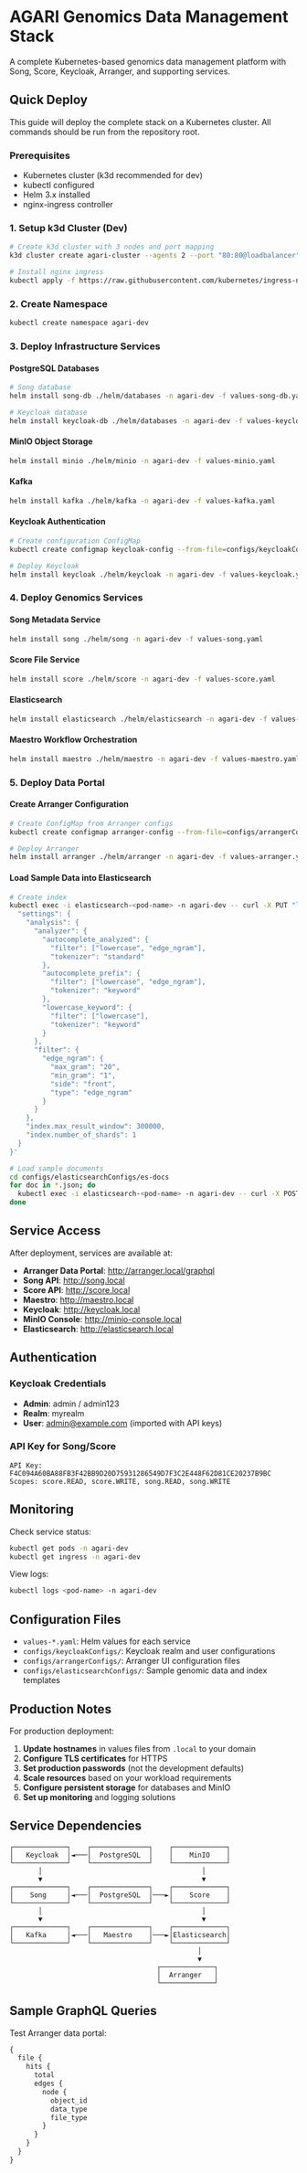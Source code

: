 # AGARI Genomics Data Management Stack

A complete Kubernetes-based genomics data management platform with Song, Score, Keycloak, Arranger, and supporting services.

## Quick Deploy

This guide will deploy the complete stack on a Kubernetes cluster. All commands should be run from the repository root.

### Prerequisites

- Kubernetes cluster (k3d recommended for dev)
- kubectl configured
- Helm 3.x installed
- nginx-ingress controller

### 1. Setup k3d Cluster (Dev)

```bash
# Create k3d cluster with 3 nodes and port mapping
k3d cluster create agari-cluster --agents 2 --port "80:80@loadbalancer"

# Install nginx ingress
kubectl apply -f https://raw.githubusercontent.com/kubernetes/ingress-nginx/controller-v1.8.1/deploy/static/provider/cloud/deploy.yaml
```

### 2. Create Namespace

```bash
kubectl create namespace agari-dev
```

### 3. Deploy Infrastructure Services

#### PostgreSQL Databases
```bash
# Song database
helm install song-db ./helm/databases -n agari-dev -f values-song-db.yaml

# Keycloak database  
helm install keycloak-db ./helm/databases -n agari-dev -f values-keycloak-db.yaml
```

#### MinIO Object Storage
```bash
helm install minio ./helm/minio -n agari-dev -f values-minio.yaml
```

#### Kafka
```bash
helm install kafka ./helm/kafka -n agari-dev -f values-kafka.yaml
```

#### Keycloak Authentication
```bash
# Create configuration ConfigMap
kubectl create configmap keycloak-config --from-file=configs/keycloakConfigs/ -n agari-dev

# Deploy Keycloak
helm install keycloak ./helm/keycloak -n agari-dev -f values-keycloak.yaml
```

### 4. Deploy Genomics Services

#### Song Metadata Service
```bash
helm install song ./helm/song -n agari-dev -f values-song.yaml
```

#### Score File Service
```bash
helm install score ./helm/score -n agari-dev -f values-score.yaml
```

#### Elasticsearch
```bash
helm install elasticsearch ./helm/elasticsearch -n agari-dev -f values-elasticsearch.yaml
```

#### Maestro Workflow Orchestration
```bash
helm install maestro ./helm/maestro -n agari-dev -f values-maestro.yaml
```

### 5. Deploy Data Portal

#### Create Arranger Configuration
```bash
# Create ConfigMap from Arranger configs
kubectl create configmap arranger-config --from-file=configs/arrangerConfigs/ -n agari-dev

# Deploy Arranger
helm install arranger ./helm/arranger -n agari-dev -f values-arranger.yaml
```

#### Load Sample Data into Elasticsearch
```bash
# Create index
kubectl exec -i elasticsearch-<pod-name> -n agari-dev -- curl -X PUT "localhost:9200/overture-quickstart-index" -H "Content-Type: application/json" -d '{
  "settings": {
    "analysis": {
      "analyzer": {
        "autocomplete_analyzed": {
          "filter": ["lowercase", "edge_ngram"],
          "tokenizer": "standard"
        },
        "autocomplete_prefix": {
          "filter": ["lowercase", "edge_ngram"],
          "tokenizer": "keyword"
        },
        "lowercase_keyword": {
          "filter": ["lowercase"],
          "tokenizer": "keyword"
        }
      },
      "filter": {
        "edge_ngram": {
          "max_gram": "20",
          "min_gram": "1",
          "side": "front",
          "type": "edge_ngram"
        }
      }
    },
    "index.max_result_window": 300000,
    "index.number_of_shards": 1
  }
}'

# Load sample documents
cd configs/elasticsearchConfigs/es-docs
for doc in *.json; do
  kubectl exec -i elasticsearch-<pod-name> -n agari-dev -- curl -X POST "localhost:9200/overture-quickstart-index/_doc/$(basename $doc .json)" -H "Content-Type: application/json" -d @- < "$doc"
done
```

## Service Access

After deployment, services are available at:

- **Arranger Data Portal**: http://arranger.local/graphql
- **Song API**: http://song.local
- **Score API**: http://score.local  
- **Maestro**: http://maestro.local
- **Keycloak**: http://keycloak.local
- **MinIO Console**: http://minio-console.local
- **Elasticsearch**: http://elasticsearch.local

## Authentication

### Keycloak Credentials
- **Admin**: admin / admin123
- **Realm**: myrealm
- **User**: admin@example.com (imported with API keys)

### API Key for Song/Score
```
API Key: F4C094A60BA88FB3F42BB9D20D75931286549D7F3C2E448F62D81CE20237B9BC
Scopes: score.READ, score.WRITE, song.READ, song.WRITE
```

## Monitoring

Check service status:
```bash
kubectl get pods -n agari-dev
kubectl get ingress -n agari-dev
```

View logs:
```bash
kubectl logs <pod-name> -n agari-dev
```

## Configuration Files

- `values-*.yaml`: Helm values for each service
- `configs/keycloakConfigs/`: Keycloak realm and user configurations
- `configs/arrangerConfigs/`: Arranger UI configuration files
- `configs/elasticsearchConfigs/`: Sample genomic data and index templates

## Production Notes

For production deployment:

1. **Update hostnames** in values files from `.local` to your domain
2. **Configure TLS certificates** for HTTPS
3. **Set production passwords** (not the development defaults)
4. **Scale resources** based on your workload requirements
5. **Configure persistent storage** for databases and MinIO
6. **Set up monitoring** and logging solutions

## Service Dependencies

```
┌─────────────┐    ┌──────────────┐    ┌─────────────┐
│   Keycloak  │◄───│  PostgreSQL  │    │    MinIO    │
└─────────────┘    └──────────────┘    └─────────────┘
       │                                       │
       ▼                                       ▼
┌─────────────┐    ┌──────────────┐    ┌─────────────┐
│    Song     │◄───│  PostgreSQL  │───►│    Score    │
└─────────────┘    └──────────────┘    └─────────────┘
       │                                       │
       ▼                                       ▼
┌─────────────┐    ┌──────────────┐    ┌─────────────┐
│   Kafka     │◄───│   Maestro    │───►│Elasticsearch│
└─────────────┘    └──────────────┘    └─────────────┘
                                              │
                                              ▼
                                    ┌─────────────┐
                                    │  Arranger   │
                                    └─────────────┘
```

## Sample GraphQL Queries

Test Arranger data portal:

```graphql
{
  file {
    hits {
      total
      edges {
        node {
          object_id
          data_type
          file_type
        }
      }
    }
  }
}
```